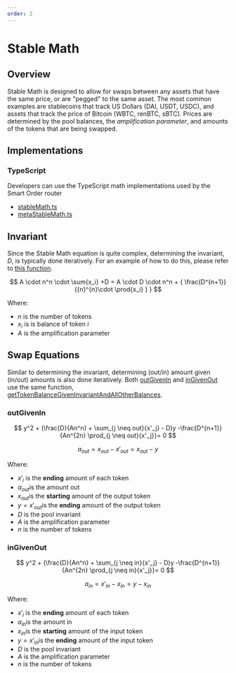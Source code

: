 ```yaml
---
order: 2
---
```


# Stable Math

## Overview

Stable Math is designed to allow for swaps between any assets that have the same price, or are "pegged" to the same asset. The most common examples are stablecoins that track US Dollars (DAI, USDT, USDC), and assets that track the price of Bitcoin (WBTC, renBTC, sBTC). Prices are determined by the pool balances, the _amplification parameter_, and amounts of the tokens that are being swapped.

## Implementations

### TypeScript

Developers can use the TypeScript math implementations used by the Smart Order router

- [stableMath.ts](https://github.com/balancer/balancer-sor/blob/john/v2-package-linear/src/pools/stablePool/stableMath.ts)
- [metaStableMath.ts](https://github.com/balancer/balancer-sor/blob/john/v2-package-linear/src/pools/metaStablePool/metaStableMath.ts)

## Invariant

Since the Stable Math equation is quite complex, determining the invariant, $D$, is typically done iteratively. For an example of how to do this, please refer to [this function](https://github.com/georgeroman/balancer-v2-pools/blob/main/src/pools/stable/math.ts#L16).

<!-- prettier-ignore -->
$$
A \cdot n^n \cdot \sum{x_i} +D = A \cdot D \cdot n^n + { \frac{D^{n+1}}{{n}^{n}\cdot \prod{x_i} } }
$$

Where:

- $n$ is the number of tokens
- $x_i$ is is balance of token $i$
- $A$ is the amplification parameter

## Swap Equations

Similar to determining the invariant, determining (out/in) amount given (in/out) amounts is also done iteratively. Both [outGivenIn](https://github.com/georgeroman/balancer-v2-pools/blob/db415173277bfa86d9aa6b0c1fbd15481c7a2398/src/pools/stable/math.ts#L88) and [inGivenOut](https://github.com/georgeroman/balancer-v2-pools/blob/db415173277bfa86d9aa6b0c1fbd15481c7a2398/src/pools/stable/math.ts#L138) use the same function, [getTokenBalanceGivenInvariantAndAllOtherBalances](https://github.com/georgeroman/balancer-v2-pools/blob/db415173277bfa86d9aa6b0c1fbd15481c7a2398/src/pools/stable/math.ts#L502).

### outGivenIn

<!-- prettier-ignore -->
$$
y^2 + (\frac{D}{An^n} + \sum_{j \neq out}{x'_j} - D)y        -\frac{D^{n+1}}{An^{2n} \prod_{j \neq out}{x'_j}}= 0
$$

<!-- prettier-ignore -->
$$
a_{out} = x_{out} - x'_{out} = x_{out} - y
$$

Where:

- $x'_i$ is the **ending** amount of each token
- $a_{out}$is the amount out
- $x_{out}$is the **starting** amount of the output token
- $y = x'_{out}$is the **ending** amount of the output token
- $D$ is the pool invariant
- $A$ is the amplification parameter
- $n$ is the number of tokens

### inGivenOut

<!-- prettier-ignore -->
$$
y^2 + (\frac{D}{An^n} + \sum_{j \neq in}{x'_j} - D)y        -\frac{D^{n+1}}{An^{2n} \prod_{j \neq in}{x'_j}}= 0
$$

<!-- prettier-ignore -->
$$
a_{in} = x'_{in} - x_{in}  = y-x_{in}
$$

Where:

- $x'_i$ is the **ending** amount of each token
- $a_{in}$is the amount in
- $x_{in}$is the **starting** amount of the input token
- $y = x'_{in}$is the **ending** amount of the input token
- $D$ is the pool invariant
- $A$ is the amplification parameter
- $n$ is the number of tokens
